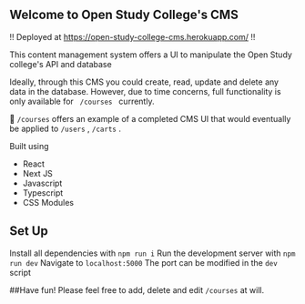 ## Welcome to Open Study College's CMS


!! Deployed at https://open-study-college-cms.herokuapp.com/ !!

This content management system offers a UI to manipulate the Open Study college's API and database

Ideally, through this CMS you could create, read, update and delete any data in the database. However, due to time concerns, full functionality is only available for <code> /courses </code> currently.

🚀 <code>/courses</code> offers an example of a completed  CMS UI that would eventually be applied to <code>/users</code> , <code>/carts</code> .



Built using
 - React
 - Next JS
 - Javascript
 - Typescript
 - CSS Modules
 

## Set Up

Install all dependencies with <code>npm run i</code>
Run the development server with <code>npm run dev</code>
Navigate to <code>localhost:5000</code>
The port can be modified in the <code>dev</code> script



##Have fun!
Please feel free to add, delete and edit <code>/courses</code> at will.
